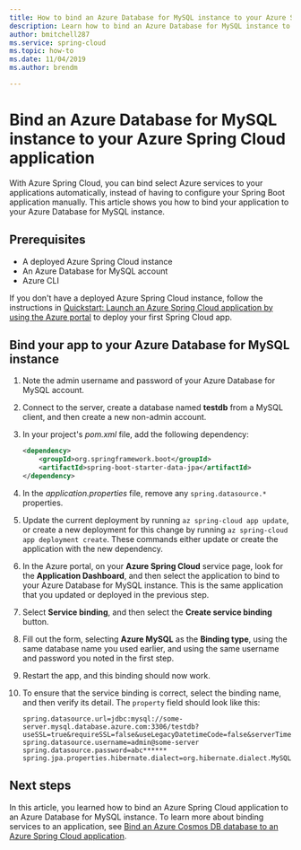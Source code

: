 ```yaml
---
title: How to bind an Azure Database for MySQL instance to your Azure Spring Cloud application
description: Learn how to bind an Azure Database for MySQL instance to your Azure Spring Cloud application
author: bmitchell287
ms.service: spring-cloud
ms.topic: how-to
ms.date: 11/04/2019
ms.author: brendm

---
```


# Bind an Azure Database for MySQL instance to your Azure Spring Cloud application 

With Azure Spring Cloud, you can bind select Azure services to your applications automatically, instead of having to configure your Spring Boot application manually. This article shows you how to bind your application to your Azure Database for MySQL instance.

## Prerequisites

* A deployed Azure Spring Cloud instance
* An Azure Database for MySQL account
* Azure CLI

If you don't have a deployed Azure Spring Cloud instance, follow the instructions in [Quickstart: Launch an Azure Spring Cloud application by using the Azure portal](spring-cloud-quickstart-launch-app-portal.md) to deploy your first Spring Cloud app.

## Bind your app to your Azure Database for MySQL instance

1. Note the admin username and password of your Azure Database for MySQL account. 

1. Connect to the server, create a database named **testdb** from a MySQL client, and then create a new non-admin account.

1. In your project's *pom.xml* file, add the following dependency:

    ```xml
    <dependency>
        <groupId>org.springframework.boot</groupId>
        <artifactId>spring-boot-starter-data-jpa</artifactId>
    </dependency>
    ```
1. In the *application.properties* file, remove any `spring.datasource.*` properties.

1. Update the current deployment by running `az spring-cloud app update`, or create a new deployment for this change by running `az spring-cloud app deployment create`.  These commands either update or create the application with the new dependency.

1. In the Azure portal, on your **Azure Spring Cloud** service page, look for the **Application Dashboard**, and then select the application to bind to your Azure Database for MySQL instance.  This is the same application that you updated or deployed in the previous step. 

1. Select **Service binding**, and then select the **Create service binding** button. 

1. Fill out the form, selecting **Azure MySQL** as the **Binding type**, using the same database name you used earlier, and using the same username and password you noted in the first step.

1. Restart the app, and this binding should now work.

1. To ensure that the service binding is correct, select the binding name, and then verify its detail. The `property` field should look like this:
    ```
    spring.datasource.url=jdbc:mysql://some-server.mysql.database.azure.com:3306/testdb?useSSL=true&requireSSL=false&useLegacyDatetimeCode=false&serverTimezone=UTC
    spring.datasource.username=admin@some-server
    spring.datasource.password=abc******
    spring.jpa.properties.hibernate.dialect=org.hibernate.dialect.MySQL5InnoDBDialect
    ```

## Next steps

In this article, you learned how to bind an Azure Spring Cloud application to an Azure Database for MySQL instance. To learn more about binding services to an application, see [Bind an Azure Cosmos DB database to an Azure Spring Cloud application](spring-cloud-tutorial-bind-cosmos.md).
